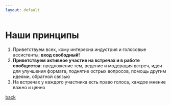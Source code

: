 ```yaml
---
layout: default
---
```


# Наши принципы

1. Приветствуем всех, кому интересна индустрия и голосовые ассистенты; **вход свободный!**
2. **Приветствуем активное участие на встречах и в работе сообщества**: предложение тем, ведение и модерация встреч, идеи для улучшения формата, поднятие острых вопросов, помощь другим идеями, обратной связью
3. На встречах у каждого участника есть право голоса, каждое мнение важно и ценно

[back](./)
